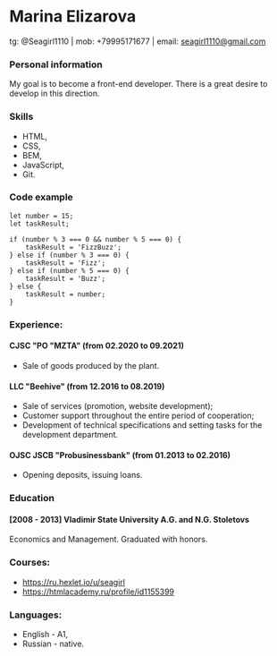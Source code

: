# Marina Elizarova
tg: @Seagirl1110 | mob: +79995171677 | email: seagirl1110@gmail.com


### Personal information
My goal is to become a front-end developer. 
There is a great desire to develop in this direction.


### Skills
- HTML,
- CSS,
- BEM,
- JavaScript,
- Git.


### Code example
```
let number = 15;
let taskResult;

if (number % 3 === 0 && number % 5 === 0) {
    taskResult = 'FizzBuzz';
} else if (number % 3 === 0) {
    taskResult = 'Fizz';
} else if (number % 5 === 0) {
    taskResult = 'Buzz';
} else {
    taskResult = number;
}    
```


### Experience:

#### CJSC "PO "MZTA" (from 02.2020 to 09.2021)
- Sale of goods produced by the plant.

#### LLC "Beehive" (from 12.2016 to 08.2019)
- Sale of services (promotion, website development);
- Customer support throughout the entire period of cooperation;
- Development of technical specifications and setting tasks for the development department.

#### OJSC JSCB "Probusinessbank" (from 01.2013 to 02.2016)
- Opening deposits, issuing loans.


### Education

#### [2008 - 2013] Vladimir State University A.G. and N.G. Stoletovs
Economics and Management.
Graduated with honors.

### Courses:
- https://ru.hexlet.io/u/seagirl
- https://htmlacademy.ru/profile/id1155399

### Languages:
- English - A1,
- Russian - native.